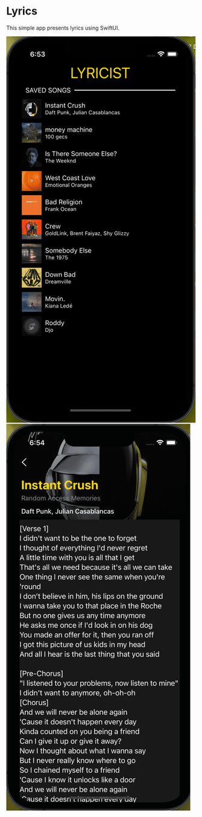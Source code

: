  # Lyrics 
 
This simple app presents lyrics using SwiftUI.

![](https://github.com/Venera-Ko/Lyrics-SwiftUI/blob/main/Screenshot1.png)
![](https://github.com/Venera-Ko/Lyrics-SwiftUI/blob/main/Screenshot2.png)


